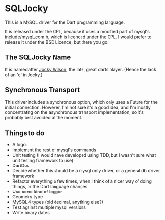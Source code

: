 SQLJocky
========

This is a MySQL driver for the Dart programming language.

It is released under the GPL, because it uses a modified part of mysql's include/mysql_com.h, which is licenced under the GPL. I would
prefer to release it under the BSD Licence, but there you go.


The SQLJocky Name
-----------------

It is named after [Jocky Wilson](http://en.wikipedia.org/wiki/Jocky_Wilson), the late, great darts player. (Hence the lack of an 'e' in Jocky.)

Synchronous Transport
---------------------

This driver includes a synchronous option, which only uses a Future for the initial connection. However, I'm not sure it's a good idea,
and I'm mostly concentrating on the asynchronous transport implementation, so it's probably best avoided at the moment.

Things to do
------------

* A logo.
* Implement the rest of mysql's commands
* Unit testing (I would have developed using TDD, but I wasn't sure what unit testing framework to use)
* DartDoc
* Decide whether this should be a mysql only driver, or a general db driver framework
* Refactor everything a few times, when I think of a nicer way of doing things, or the Dart language changes
* Use some kind of logger
* Geometry type
* MySQL 4 types (old decimal, anything else?)
* Test against multiple mysql versions
* Write binary dates
